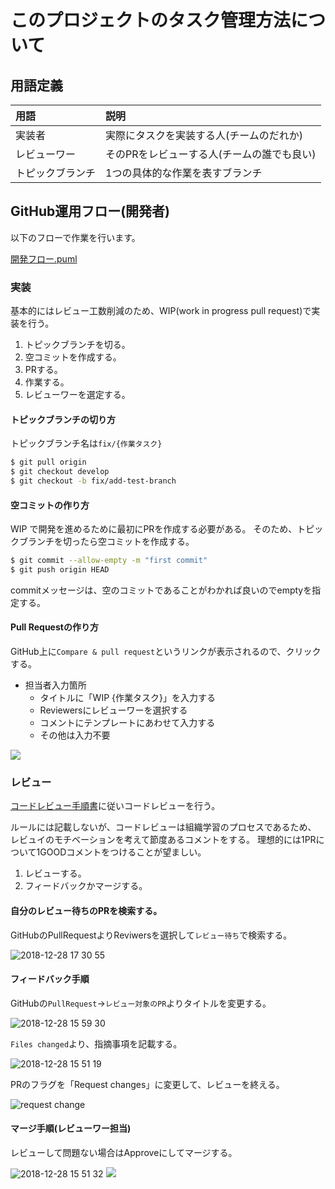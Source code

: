 # このプロジェクトのタスク管理方法について


## 用語定義

|用語          |説明                                                                                                                                      |
|:-------------|:-----------------------------------------------------------------------------------------------------------------------------------------|
|実装者        |実際にタスクを実装する人(チームのだれか)                                                                                                  |
|レビューワー  |そのPRをレビューする人(チームの誰でも良い)                                                                                                |
|トピックブランチ    |1つの具体的な作業を表すブランチ|

## GitHub運用フロー(開発者)

以下のフローで作業を行います。

[開発フロー.puml](開発フロー.puml)
<img src="./開発フロー.puml" alt="">

### 実装

基本的にはレビュー工数削減のため、WIP(work in progress pull request)で実装を行う。

1. トピックブランチを切る。
1. 空コミットを作成する。
1. PRする。
1. 作業する。
1. レビューワーを選定する。

#### トピックブランチの切り方

トピックブランチ名は`fix/{作業タスク}`

```bash
$ git pull origin
$ git checkout develop
$ git checkout -b fix/add-test-branch
```

#### 空コミットの作り方

WIP で開発を進めるために最初にPRを作成する必要がある。
そのため、トピックブランチを切ったら空コミットを作成する。

```bash
$ git commit --allow-empty -m "first commit"
$ git push origin HEAD
```

commitメッセージは、空のコミットであることがわかれば良いのでemptyを指定する。

#### Pull Requestの作り方

GitHub上に`Compare & pull request`というリンクが表示されるので、クリックする。

 * 担当者入力箇所
    * タイトルに「WIP {作業タスク}」を入力する
    * Reviewersにレビューワーを選択する
    * コメントにテンプレートにあわせて入力する
    * その他は入力不要

<img src="https://i.imgur.com/RaOiSxq.png">

### レビュー

[コードレビュー手順書](5.コードレビューマニュアル.md)に従いコードレビューを行う。

ルールには記載しないが、コードレビューは組織学習のプロセスであるため、
レビュイのモチベーションを考えて節度あるコメントをする。
理想的には1PRについて1GOODコメントをつけることが望ましい。

1. レビューする。
1. フィードバックかマージする。

#### 自分のレビュー待ちのPRを検索する。

GitHubのPullRequestよりReviwersを選択して`レビュー待ち`で検索する。

<img alt="2018-12-28 17 30 55" src="https://user-images.githubusercontent.com/17704892/50508830-d8495e00-0ac6-11e9-81c6-b6b39736f1bf.png">

#### フィードバック手順

GitHubの`PullRequest`->`レビュー対象のPR`よりタイトルを変更する。

<img alt="2018-12-28 15 59 30" src="https://user-images.githubusercontent.com/17704892/50508543-ac79a880-0ac5-11e9-8d6c-b926c2a486a1.png">


`Files changed`より、指摘事項を記載する。

<img alt="2018-12-28 15 51 19" src="https://user-images.githubusercontent.com/17704892/50505787-e3958d00-0ab8-11e9-8f5b-07155137cc3f.png">

PRのフラグを「Request changes」に変更して、レビューを終える。

<img alt="request change" src="https://user-images.githubusercontent.com/17704892/50505881-50108c00-0ab9-11e9-8cea-8384fab2a732.png">

#### マージ手順(レビューワー担当)

レビューして問題ない場合はApproveにしてマージする。

<img alt="2018-12-28 15 51 32" src="https://user-images.githubusercontent.com/17704892/50508623-02e6e700-0ac6-11e9-8c62-8a3b6e898ec0.png">

<img src="https://user-images.githubusercontent.com/17704892/50671389-f78b4280-1014-11e9-85f3-0d9a7da42085.png">
